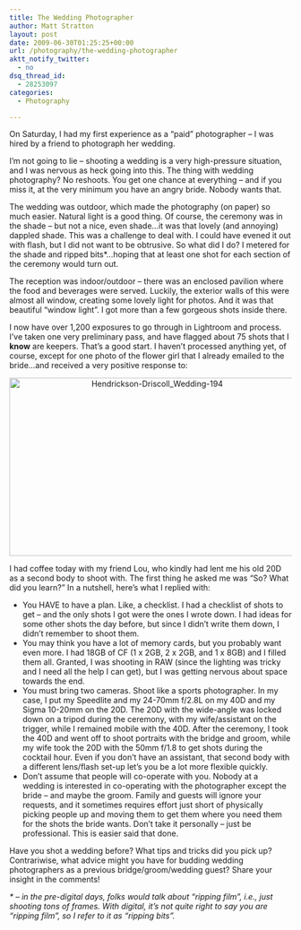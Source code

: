 ```yaml
---
title: The Wedding Photographer
author: Matt Stratton
layout: post
date: 2009-06-30T01:25:25+00:00
url: /photography/the-wedding-photographer
aktt_notify_twitter:
  - no
dsq_thread_id:
  - 28253097
categories:
  - Photography

---
```

On Saturday, I had my first experience as a &#8220;paid&#8221; photographer &#8211; I was hired by a friend to photograph her wedding.

I&#8217;m not going to lie &#8211; shooting a wedding is a very high-pressure situation, and I was nervous as heck going into this. The thing with wedding photography? No reshoots. You get one chance at everything &#8211; and if you miss it, at the very minimum you have an angry bride. Nobody wants that.

The wedding was outdoor, which made the photography (on paper) so much easier. Natural light is a good thing. Of course, the ceremony was in the shade &#8211; but not a nice, even shade&#8230;it was that lovely (and annoying) dappled shade. This was a challenge to deal with. I could have evened it out with flash, but I did not want to be obtrusive. So what did I do? I metered for the shade and ripped bits*&#8230;hoping that at least one shot for each section of the ceremony would turn out.

The reception was indoor/outdoor &#8211; there was an enclosed pavilion where the food and beverages were served. Luckily, the exterior walls of this were almost all window, creating some lovely light for photos. And it was that beautiful &#8220;window light&#8221;. I got more than a few gorgeous shots inside there.

I now have over 1,200 exposures to go through in Lightroom and process. I&#8217;ve taken one very preliminary pass, and have flagged about 75 shots that I **know** are keepers. That&#8217;s a good start. I haven&#8217;t processed anything yet, of course, except for one photo of the flower girl that I already emailed to the bride&#8230;and received a very positive response to:

<p style="text-align: center;">
  <img class="aligncenter size-full wp-image-5413" title="Hendrickson-Driscoll_Wedding-194" src="/wp-content/uploads/2009/06/Hendrickson-Driscoll_Wedding-194.jpg" alt="Hendrickson-Driscoll_Wedding-194" width="512" height="318" srcset="/wp-content/uploads/2009/06/Hendrickson-Driscoll_Wedding-194.jpg 640w, /wp-content/uploads/2009/06/Hendrickson-Driscoll_Wedding-194-300x186.jpg 300w" sizes="(max-width: 512px) 100vw, 512px" />
</p>

I had coffee today with my friend Lou, who kindly had lent me his old 20D as a second body to shoot with. The first thing he asked me was &#8220;So? What did you learn?&#8221; In a nutshell, here&#8217;s what I replied with:

  * You HAVE to have a plan. Like, a checklist. I had a checklist of shots to get &#8211; and the only shots I got were the ones I wrote down. I had ideas for some other shots the day before, but since I didn&#8217;t write them down, I didn&#8217;t remember to shoot them.
  * You may think you have a lot of memory cards, but you probably want even more. I had 18GB of CF (1 x 2GB, 2 x 2GB, and 1 x 8GB) and I filled them all. Granted, I was shooting in RAW (since the lighting was tricky and I need all the help I can get), but I was getting nervous about space towards the end.
  * You must bring two cameras. Shoot like a sports photographer. In my case, I put my Speedlite and my 24-70mm f/2.8L on my 40D and my Sigma 10-20mm on the 20D. The 20D with the wide-angle was locked down on a tripod during the ceremony, with my wife/assistant on the trigger, while I remained mobile with the 40D. After the ceremony, I took the 40D and went off to shoot portraits with the bridge and groom, while my wife took the 20D with the 50mm f/1.8 to get shots during the cocktail hour. Even if you don&#8217;t have an assistant, that second body with a different lens/flash set-up let&#8217;s you be a lot more flexible quickly.
  * Don&#8217;t assume that people will co-operate with you. Nobody at a wedding is interested in co-operating with the photographer except the bride &#8211; and maybe the groom. Family and guests will ignore your requests, and it sometimes requires effort just short of physically picking people up and moving them to get them where you need them for the shots the bride wants. Don&#8217;t take it personally &#8211; just be professional. This is easier said that done.

Have you shot a wedding before? What tips and tricks did you pick up? Contrariwise, what advice might you have for budding wedding photographers as a previous bridge/groom/wedding guest? Share your insight in the comments!

_* &#8211; in the pre-digital days, folks would talk about &#8220;ripping film&#8221;, i.e., just shooting tons of frames. With digital, it&#8217;s not quite right to say you are &#8220;ripping film&#8221;, so I refer to it as &#8220;ripping bits&#8221;._